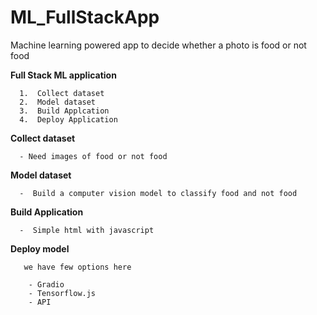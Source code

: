 # ML_FullStackApp
Machine learning powered app to decide whether a photo is food or not food



   **Full Stack ML application**
   
      1.  Collect dataset
      2.  Model dataset
      3.  Build Applcation
      4.  Deploy Application
      
      
   **Collect dataset**
      
      - Need images of food or not food
     
   **Model dataset**
   
      -  Build a computer vision model to classify food and not food
      
   **Build Application**
   
      -  Simple html with javascript
      
   **Deploy model**
   
       we have few options here
       
        - Gradio
        - Tensorflow.js
        - API
      
      
